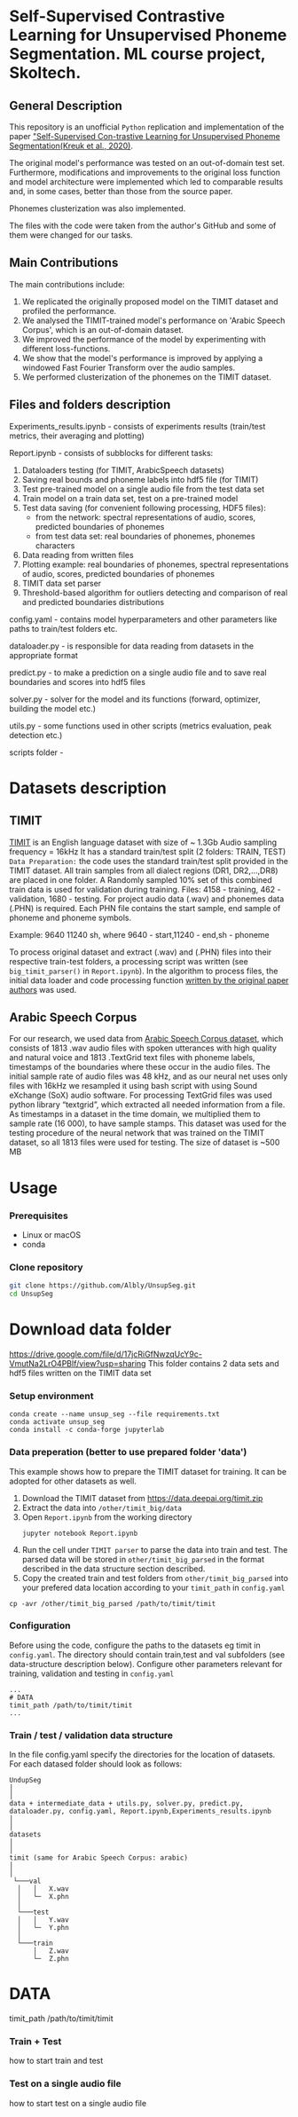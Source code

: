 # Self-Supervised Contrastive Learning for Unsupervised Phoneme Segmentation. ML course project, Skoltech.
## General Description
This repository is an unofficial `Python` replication and implementation of the paper ["Self-Supervised Con-trastive Learning for Unsupervised Phoneme Segmentation(Kreuk et al., 2020)](https://arxiv.org/abs/2007.13465). 

The original model's performance was tested on an out-of-domain test set. Furthermore, modifications and improvements to the original loss function and model architecture were implemented which led to comparable results and, in some cases, better than those from the source paper.

Phonemes clusterization was also implemented.

The files with the code were taken from the author's GitHub and some of them were changed for our tasks.

## Main Contributions
The main contributions include:
1. We replicated the originally proposed model on the TIMIT dataset and profiled the performance.
2. We analysed the TIMIT-trained model's performance on 'Arabic Speech Corpus', which is an out-of-domain dataset. 
3. We improved the performance of the model by experimenting with different loss-functions.
4. We show that the model's performance is improved by applying a windowed Fast Fourier Transform over the audio samples. 
5. We performed clusterization of the phonemes on the TIMIT dataset.

## Files and folders description
Experiments_results.ipynb - consists of experiments results (train/test metrics, their averaging and plotting)

Report.ipynb - consists of subblocks for different tasks:
1. Dataloaders testing (for TIMIT, ArabicSpeech datasets)
2. Saving real bounds and phoneme labels into hdf5 file (for TIMIT)
3. Test pre-trained model on a single audio file from the test data set
5. Train model on a train data set, test on a pre-trained model
7. Test data saving (for convenient following processing, HDF5 files):
    - from the network: spectral representations of audio, scores, predicted boundaries of phonemes
    - from test data set: real boundaries of phonemes, phonemes characters
8. Data reading from written files
9. Plotting example: real boundaries of phonemes, spectral representations of audio, scores, predicted boundaries of phonemes
10. TIMIT data set parser
11. Threshold-based algorithm for outliers detecting and comparison of real and predicted boundaries distributions

config.yaml - contains model hyperparameters and other parameters like paths to train/test folders etc.

dataloader.py - is responsible for data reading from datasets in the appropriate format

predict.py - to make a prediction on a single audio file and to save real boundaries and scores into hdf5 files

solver.py - solver for the model and its functions (forward, optimizer, building the model etc.)

utils.py - some functions used in other scripts (metrics evaluation, peak detection etc.)

scripts folder - 

# Datasets description
## TIMIT

[TIMIT](https://deepai.org/dataset/timit) is an English language dataset with size of ~ 1.3Gb
Audio sampling frequency = 16kHz
It has a standard train/test split (2 folders: TRAIN, TEST)
`Data Preparation:` the code uses the standard train/test split provided in the TIMIT dataset. All train samples from all dialect regions (DR1, DR2,...,DR8) are placed in one folder. A Randomly sampled 10% set of this combined train data is used for validation during training. 
Files: 4158 - training, 462 - validation, 1680 - testing.
For project audio data (.wav) and phonemes data (.PHN) is required.
Each PHN file contains the start sample, end sample of phoneme and phoneme symbols.

Example: 9640 11240 sh, where 9640 - start,11240 - end,sh - phoneme

To process original dataset and extract (.wav) and (.PHN) files into their respective train-test folders, a processing script was written (see `big_timit_parser()` in `Report.ipynb`).
In the algorithm to process files, the initial data loader and code processing function [written by the original paper authors](https://github.com/felixkreuk/UnsupSeg) was used.

## Arabic Speech Corpus

For our research, we used data from [Arabic Speech Corpus dataset](http://en.arabicspeechcorpus.com/), which consists of 1813 .wav audio files with spoken utterances with high quality and natural voice and 1813 .TextGrid text files with phoneme labels, timestamps of the boundaries where these occur in the audio files.
The initial sample rate of audio files was 48 kHz, and as our neural net uses only files with 16kHz we resampled it using bash script with using Sound eXchange (SoX) audio software.
For processing TextGrid files was used python library “textgrid”, which extracted all needed information from a file. As timestamps in a dataset in the time domain, we multiplied them to sample rate (16 000), to have sample stamps.
This dataset was used for the testing procedure of the neural network that was trained on the TIMIT dataset, so all 1813 files were used for testing. 
The size of dataset is ~500 MB

# Usage
### Prerequisites
- Linux or macOS
- conda
### Clone repository 
```sh
git clone https://github.com/Albly/UnsupSeg.git
cd UnsupSeg
```
# Download data folder
https://drive.google.com/file/d/17jcRiGfNwzqUcY9c-VmutNa2LrO4PBlf/view?usp=sharing
This folder contains 2 data sets and hdf5 files written on the TIMIT data set

### Setup environment
```
conda create --name unsup_seg --file requirements.txt
conda activate unsup_seg
conda install -c conda-forge jupyterlab
```
### Data preperation (better to use prepared folder 'data')
This example shows how to prepare the TIMIT dataset for training. It can be adopted for other datasets as well.
1. Download the TIMIT dataset from https://data.deepai.org/timit.zip
2. Extract the data into `/other/timit_big/data`
3. Open `Report.ipynb`  from the working directory
    ```
    jupyter notebook Report.ipynb
    ```
4. Run the cell under `TIMIT parser` to parse the data into train and test. The parsed data will be stored in `other/timit_big_parsed` in the format described in the data structure section described. 
5. Copy the created train and test folders from `other/timit_big_parsed` into your prefered data location according to your `timit_path` in `config.yaml`
```
cp -avr /other/timit_big_parsed /path/to/timit/timit
```

### Configuration
Before using the code, configure the paths to the datasets eg timit in `config.yaml`. The directory should contain train,test and val subfolders (see data-structure description below). Configure other parameters relevant for training, validation and testing in `config.yaml`
```
...
# DATA
timit_path /path/to/timit/timit
...
```
### Train / test / validation data structure
In the file config.yaml specify the directories for the location of datasets.
For each datased folder should look as follows:
```
UndupSeg
│
│
data + intermediate_data + utils.py, solver.py, predict.py, dataloader.py, config.yaml, Report.ipynb,Experiments_results.ipynb
│
│
datasets
│
│
timit (same for Arabic Speech Corpus: arabic)
│
│
 └───val
  │   │   X.wav
  │   └─  X.phn
  │
  └───test
  │   │   Y.wav
  │   └─  Y.phn
  │
  └───train
      │   Z.wav
      └─  Z.phn
```

# DATA
timit_path /path/to/timit/timit
### Train + Test

how to start train and test

### Test on a single audio file

how to start test on a single audio file
